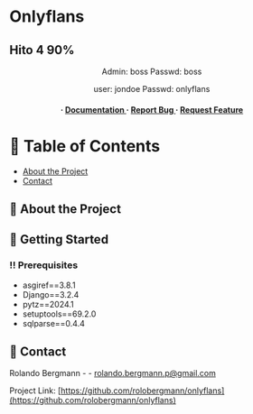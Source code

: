 # Onlyflans

## Hito 4 90%

<div align='center'>

<p>Admin: boss Passwd: boss</p>
<p>user: jondoe Passwd: onlyflans</p>

<h4> <span> · </span> <a href="https://github.com/rolobergmann/Onlyflans/blob/master/README.md"> Documentation </a> <span> · </span> <a href="https://github.com/rolobergmann/Onlyflans/issues"> Report Bug </a> <span> · </span> <a href="https://github.com/rolobergmann/Onlyflans/issues"> Request Feature </a> </h4>


</div>

# :notebook_with_decorative_cover: Table of Contents

- [About the Project](#star2-about-the-project)
- [Contact](#handshake-contact)


## :star2: About the Project

## :toolbox: Getting Started

### :bangbang: Prerequisites

- asgiref==3.8.1
- Django==3.2.4
- pytz==2024.1
- setuptools==69.2.0
- sqlparse==0.4.4


## :handshake: Contact

Rolando Bergmann - - rolando.bergmann.p@gmail.com

Project Link: [https://github.com/rolobergmann/onlyflans](https://github.com/rolobergmann/onlyflans)
